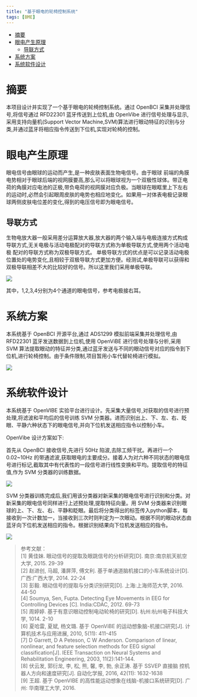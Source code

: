```yaml
---
title: "基于眼电的轮椅控制系统"
tags: [BME]
---
```


<!-- TOC depthFrom:1 depthTo:6 withLinks:1 updateOnSave:1 orderedList:0 -->

- [摘要](#摘要)
- [眼电产生原理](#眼电产生原理)
	- [导联方式](#导联方式)
- [系统方案](#系统方案)
- [系统软件设计](#系统软件设计)

<!-- /TOC -->

# 摘要

本项目设计并实现了一个基于眼电的轮椅控制系统。通过 OpenBCI 采集并处理信号,将信号通过 RFD22301 蓝牙传送到上位机,由 OpenVibe 进行信号处理与显示,采用支持向量机(Support Vector Machine,SVM)算法进行眼动特征的识别与分类,并通过蓝牙将相应指令传送到下位机,实现对轮椅的控制。

# 眼电产生原理

眼电信号由眼球的运动而产生,是一种皮肤表面生物电信号。由于眼球
前端的角膜电势相对于眼球后端的视网膜要高,那么可以将眼球视为一个双极性球体。带正电荷的角膜对应电池的正极,带负电荷的视网膜对应负极。当眼球在眼眶里上下左右的运动时,必然会引起眼周皮肤的电势也相应地变化。如果用一对体表电极记录眼球两侧皮肤电位差的变化,得到的电压信号即为眼电信号。

## 导联方式

生物电放大器一般采用差分运算放大器,放大器的两个输入端与电极连接方式构成导联方式,无关电极与活动电极配对的导联方式称为单极导联方式,使用两个活动电极 配对的导联方式称为双极导联方式。
单极导联方式的优点是可以记录活动电极位置处的电势变化,且相较于双极导联方式更加方便。经测试,单极导联可以获得和双极导联相差不大的比较好的信号。所以这里我们采用单极导联。

![](http://ogw6sutvr.bkt.clouddn.com/daolian.jpg)

其中，1,2,3,4分别为4个通道的眼电信号，参考电极接右耳。


# 系统方案

本系统基于 OpenBCI 开源平台,通过 ADS1299 模拟前端采集并处理信号,由 RFD22301 蓝牙发送数据到上位机,使用 OpenViBE 进行信号处理与分析,采用 SVM 算法提取眼动的特征并分类,通过蓝牙发送与不同的眼动信号对应的指令到下位机,进行轮椅控制。由于条件限制,项目暂用小车代替轮椅进行模拟。

![](http://ogw6sutvr.bkt.clouddn.com/xitong.jpg)

# 系统软件设计

本系统基于 OpenVIBE 实验平台进行设计。先采集大量信号,对获取的信号进行预处理,将滤波和平均后的信号训练 SVM 分类器。进而识别出上、下、左、右、眨眼、平静六种状态下的眼电信号,并向下位机发送相应指令以控制小车。

OpenVibe 设计方案如下:

首先从 OpenBCI 接收信号,先进行 50Hz 陷波,去除工频干扰。再进行一个 0.02~10Hz 的带通滤波,获取眼电的主要成分。接着人为对六种不同状态的眼电信号进行标记,截取其中有代表性的一段信号进行线性变换和平均。提取信号的特征值,作为 SVM 分类器的训练数据。

![](http://ogw6sutvr.bkt.clouddn.com/xunlian.jpg-fireholder)

SVM 分类器训练完成后,我们用该分类器对新采集的眼电信号进行识别和分类。对新采集的眼电信号同样进行上述预处理,提取特征向量。用 SVM 分类器来识别眼球的上、下、左、右、平静和眨眼。最后将分类得出的标签传入python脚本，每接收到一次计数加一，当接收到三次时则判定为一次眼动。根据不同的眼动状态由蓝牙向下位机发送相应的指令。根据识别结果向下位机发送相应的指令。

![](http://ogw6sutvr.bkt.clouddn.com/test.png-fireholder)


> 参考文献：   
[1] 黄佳妹. 眼动信号的提取及眼跳信号的分析研究[D]. 南京:南京航天航空
大学, 2015. 29-39  
[2] 赵进创, 马超, 潘屏萍, 傅文利. 基于单通道脑机接口的小车系统设计[D].
广西:广西大学, 2014. 22-24   
[3] 彭毅. 眼动信号的提取与分类识别研究[D]. 上海:上海师范大学, 2016.
44-50   
[4] Soumya, Sen, Fupta. Detecting Eye Movements in EEG for Controlling
Devices [C]. India:CDAC, 2012. 69-73   
[5] 周婷婷. 基于有意识眼动控制电动轮椅的研究[D]. 杭州:杭州电子科技大
学, 1014. 2-10   
[6] 夏哈雷, 夏斌, 杨文璐. 基于 OpenViBE 的运动想象脑-机接口研究[J].
计算机技术与应用进展, 2010, 5(11): 411-415   
[7] D Garrett, D A Peteson, C W Anderson. Comparison of
linear, nonlinear, and feature selection methods for EEG
signal classification[J]. IEEE Transaction on Neural Systems
and Rehabilitation Engineering, 2003, 11(2):141-144.   
[8] 伏云发, 郭衍龙, 李, 松, 熊, 馨, 李, 勃, 余正涛. 基于 SSVEP 直接脑
控机器人方向和速度研究[J]. 自动化学报, 2016, 42(11): 1632-1638   
[9] 王超. 基于 OpenVIBE 的高性能运动想象在线脑-机接口系统研究[D]. 广州:
华南理工大学, 2016.  
